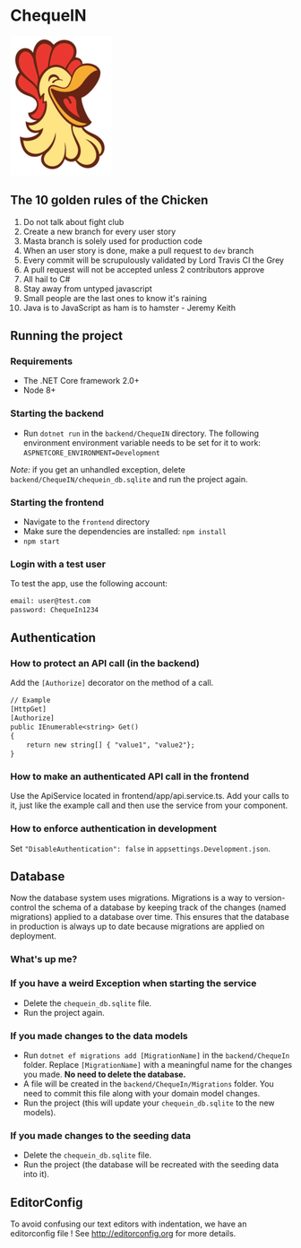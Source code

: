 # ChequeIN

![ChequeIN logo](chicken.png)

## The 10 golden rules of the Chicken
1. Do not talk about fight club
2. Create a new branch for every user story
3. Masta branch is solely used for production code
4. When an user story is done, make a pull request to `dev` branch
5. Every commit will be scrupulously validated by Lord Travis CI the Grey
6. A pull request will not be accepted unless 2 contributors approve
7. All hail to C#
8. Stay away from untyped javascript
9. Small people are the last ones to know it's raining
10. Java is to JavaScript as ham is to hamster - Jeremy Keith

## Running the project
### Requirements
* The .NET Core framework 2.0+
* Node 8+

### Starting the backend
* Run `dotnet run` in the `backend/ChequeIN` directory. The following environment environment variable needs to be set for it to work: `ASPNETCORE_ENVIRONMENT=Development`

*Note:* if you get an unhandled exception, delete `backend/ChequeIN/chequein_db.sqlite` and run the project again.

### Starting the frontend
* Navigate to the `frontend` directory
* Make sure the dependencies are installed: `npm install`
* `npm start`

### Login with a test user
To test the app, use the following account:
```
email: user@test.com
password: ChequeIn1234
```

## Authentication
### How to protect an API call (in the backend)
Add the `[Authorize]` decorator on the method of a call.

```
// Example
[HttpGet]
[Authorize]
public IEnumerable<string> Get()
{
    return new string[] { "value1", "value2"};
}
```
### How to make an authenticated API call in the frontend
Use the ApiService located in frontend/app/api.service.ts. Add your calls to it, just like the example call and then use the service from your component.

### How to enforce authentication in development
Set `"DisableAuthentication": false` in `appsettings.Development.json`.

## Database
Now the database system uses migrations. Migrations is a way to version-control the schema of a database by keeping track of the changes (named migrations) applied to a database over time. This ensures that the database in production is always up to date because migrations are applied on deployment.
### What's up me?
### If you have a weird Exception when starting the service
* Delete the `chequein_db.sqlite` file.
* Run the project again.

### If you made changes to the data models
* Run `dotnet ef migrations add [MigrationName]` in the `backend/ChequeIn` folder. Replace `[MigrationName]` with a meaningful name for the changes you made. **No need to delete the database.**
* A file will be created in the `backend/ChequeIn/Migrations` folder. You need to commit this file along with your domain model changes.
* Run the project (this will update your `chequein_db.sqlite` to the new models).

### If you made changes to the seeding data
* Delete the `chequein_db.sqlite` file.
* Run the project (the database will be recreated with the seeding data into it).

## EditorConfig
To avoid confusing our text editors with indentation, we have an editorconfig file ! See http://editorconfig.org for more details.
